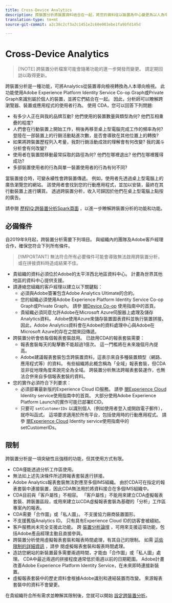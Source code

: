 ```yaml
---
title: Cross-Device Analytics
description: 跨裝置分析將裝置資料結合在一起，將您的資料從以裝置為中心變更為以人為中心。
translation-type: tm+mt
source-git-commit: a2c38c2cf3a2c1451e2c60e003ebe1fa9bfd145d

---
```



# Cross-Device Analytics

> [!NOTE] 跨裝置分析檔案可能會隨著功能的進一步開發而變更。 請定期回訪以取得更新。

跨裝置分析是一種功能，可將Analytics從裝置導向檢視轉換為人本導向檢視。 此功能使用Adobe Experience Platform Identity Service Co-op Graph或Private Graph來識別屬於個人的裝置，並將它們結合在一起。 因此，分析師可以瞭解跨瀏覽器、裝置或應用程式的使用者行為。 使用 CDA，您可以回答下列問題:

* 有多少人正在與我的品牌互動? 他們使用的裝置數量與類型為何? 他們互相重疊的程度?
* 人們會在行動裝置上開始工作，稍後再移至桌上型電腦完成工作的頻率為何? 登陸在一部裝置上的行銷活動點進次數，是否會導致在其他位置上的轉換?
* 如果將跨裝置歷程列入考量，我對行銷活動成效的理解會有何改變? 我的漏斗分析會有何改變?
* 使用者在裝置間移動最常採取的路徑為何? 他們在哪裡退出? 他們在哪裡獲得成功?
* 多部裝置使用者的行為與單一裝置使用者的行為有何不同?

當裝置接合時，可變永續性會跨裝置傳遞。 例如，使用者先透過桌上型電腦上的廣告瀏覽您的網站。 該使用者會找到您的行動應用程式，並加以安裝，最終在其行動裝置上進行購買。 透過跨裝置分析，收入可歸因於他們在桌上型電腦上點按的廣告。

請參閱 [歷程IQ:跨裝置分析Spark頁面](http://adobe.ly/aacda) ，以進一步瞭解跨裝置分析的功能和功能。

## 必備條件

自2019年9月起，跨裝置分析需要下列項目。 與組織內的團隊及Adobe客戶經理合作，確保您符合下列所有條件。

> [!IMPORTANT] 無法符合所有必要條件可能會導致無法啟用跨裝置分析，或在拼接資料時造成結果不佳。

* 貴組織的資料必須位於Adobe的太平洋西北地區資料中心。 計畫為世界其他地區的資料中心提供支援。
* 請連絡您組織的客戶經理以建立以下關鍵點：
   * 必須與Adobe簽署包含Adobe Analytics Ultimate的合約。
   * 您的組織必須使用Adobe Experience Platform Identity Service Co-op Graph或Private Graph。 請參 [閱Device Co-op](https://docs.adobe.com/content/help/en/device-co-op/using/home.html) 使用指南中的首頁。
   * 貴組織必須同意允許Adobe在Microsoft Azure伺服器上處理及儲存Analytics資料。 Adobe使用Azure來儲存裝置圖表資料並執行裝置拼接。 因此，Adobe Analytics資料會在Adobe的資料處理中心與Adobe在Microsoft Azure的存在之間來回傳遞。
* 跨裝置分析會依每個報表套裝啟用。 已啟用CDA的報表套裝需要：
   * 報表套裝每天的點擊數不能超過1億次。 這一門檻將在未來幾個月內提高。
   * Adobe建議報表套裝包含跨裝置資料，這表示來自多種裝置類型（網路、應用程式等）的資料。 有些組織將此概念稱為「全域」報表套裝，但CDA並非從地理角度來說完全為全域。 跨裝置分析無法跨報表套裝運作，也無法合併來自多個報表套裝的資料。
* 您的實作必須符合下列要求：
   * 必須部署最新版的Experience Cloud ID服務。 請參 [閱Experience Cloud](https://docs.adobe.com/content/help/en/id-service/using/home.html) Identity service使用指南中的首頁。 大部分使用Adobe Experience Platform Launch的實作可能已部署ECID。
   * 只要可 `setCustomerIDs` 以識別個人（例如使用者登入或開啟電子郵件），就呼叫函式。 這項要求適用於所有平台，包括使用時的行動應用程式。 請參 [閱Experience Cloud](https://docs.adobe.com/content/help/en/id-service/using/id-service-api/methods/setcustomerids.html) Identity service使用指南中的setCustomerIDs。

## 限制

跨裝置分析是一項突破性且強穩的功能，但其使用方式有限。

* CDA僅能透過分析工作區使用。
* 無法如上述先決條件所述跨報表套裝進行拼接。
* Adobe Analytics報表套裝無法對應至多個IMS組織。 由於CDA可在指定的報表套裝中連接裝置，因此CDA無法用於將資料接合在多個IMS組織中。
* CDA目前與「客戶屬性」不相容。 「客戶屬性」不能用來建立CDA虛擬報表套裝、跨裝置區段，或用來建立以CDA虛擬報表套裝為基礎的「分析」工作區專案內的報表。
* CDA需要「合作圖」或「私人圖」。 不支援協力廠商裝置圖形。
* 不支援舊版Analytics ID。 只有具有Experience Cloud ID的訪客會被縫紉。
* 客戶服務尚未完全支援此功能。 跨 [裝置分析論壇](https://forums.adobe.com/community/experience-cloud/analytics-cloud/analytics/cross-device-analytics/overview) ，可用來支援這項功能，包括Adobe產品經理主動且直接參與。
* 跨裝置分析使用虛擬報表套裝和報表時間處理，有其自己的限制。 如需 [這些限制的詳細資訊](../vrs/vrs-about.md) ，請參 [](../vrs/vrs-report-time-processing.md) 閱虛擬報表套裝和報表時間處理。
* 造訪您網站的新裝置最多需要兩週時間，才能由「合作圖」或「私人圖」處理。 CDA中最近兩週的拼接程度通常低於兩週以前的日期範圍。 Adobe計畫改善Adobe Experience Platform Identity Service，在未來即時連接新裝置。
* 虛擬報表套裝中的歷史資料會根據Adobe識別和連結裝置而改變。 來源報表套裝中的資料不會變更。

在貴組織符合所有需求並瞭解其限制後，您就可以開始 [設定跨裝置分析](cda-setup.md)。
